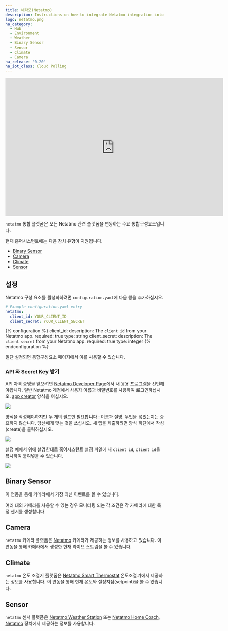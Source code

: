 ```yaml
---
title: 네타모(Netatmo)
description: Instructions on how to integrate Netatmo integration into Home Assistant.
logo: netatmo.png
ha_category:
  - Hub
  - Environment
  - Weather
  - Binary Sensor
  - Sensor
  - Climate
  - Camera
ha_release: '0.20'
ha_iot_class: Cloud Polling
---
```


<div class='videoWrapper'>
<iframe width="690" height="437" src="https://www.youtube.com/embed/fcL4fPhlVVc" frameborder="0" allow="accelerometer; autoplay; encrypted-media; gyroscope; picture-in-picture" allowfullscreen></iframe>
</div>

`netatmo` 통합 플랫폼은 모든 Netatmo 관련 플랫폼을 연동하는 주요 통합구성요소입니다.

현재 홈어시스턴트에는 다음 장치 유형이 지원됩니다.

- [Binary Sensor](#binary-sensor)
- [Camera](#camera)
- [Climate](#climate)
- [Sensor](#sensor)

## 설정

Netatmo 구성 요소를 활성화하려면 `configuration.yaml`에 다음 행을 추가하십시오.

```yaml
# Example configuration.yaml entry
netatmo:
  client_id: YOUR_CLIENT_ID
  client_secret: YOUR_CLIENT_SECRET
```

{% configuration %}
client_id:
  description: The `client id` from your Netatmo app.
  required: true
  type: string
client_secret:
  description: The `client secret` from your Netatmo app.
  required: true
  type: integer
{% endconfiguration %}

일단 설정되면 통합구성요소 페이지에서 이를 사용할 수 있습니다.

### API 와 Secret Key 받기 

API 자격 증명을 얻으려면 [Netatmo Developer Page](https://dev.netatmo.com/)에서 새 응용 프로그램을 선언해야합니다. 일반 Netatmo 계정에서 사용자 이름과 비밀번호를 사용하여 로그인하십시오. 
[app creator](https://dev.netatmo.com/apps/createanapp#form) 양식을 여십시오.

<p class='img'>
<img src='/images/screenshots/netatmo_create.png' />
</p>
양식을 작성해야하지만 두 개의 필드만 필요합니다 : 이름과 설명. 무엇을 넣었는지는 중요하지 않습니다. 당신에게 맞는 것을 쓰십시오. 새 앱을 제출하려면 양식 하단에서 작성(create)을 클릭하십시오.

<p class='img'>
<img src='/images/screenshots/netatmo_app.png' />
</p>

설정 예에서 위에 설명한대로 홈어시스턴트 설정 파일에 새 `client id`, `client id`을 복사하여 붙여넣을 수 있습니다.

<p class='img'>
<img src='/images/screenshots/netatmo_api.png' />
</p>

## Binary Sensor

이 연동을 통해 카메라에서 가장 최신 이벤트를 볼 수 있습니다.

여러 대의 카메라를 사용할 수 있는 경우 모니터링 되는 각 조건은 각 카메라에 대한 특정 센서를 생성합니다

## Camera

`netatmo` 카메라 플랫폼은 [Netatmo](https://www.netatmo.com) 카메라가 제공하는 정보를 사용하고 있습니다. 
이 연동을 통해 카메라에서 생성한 현재 라이브 스트림을 볼 수 있습니다.

## Climate

`netatmo` 온도 조절기 플랫폼은 [Netatmo Smart Thermostat](https://www.netatmo.com/product/energy/thermostat) 온도조절기에서 제공하는 정보를 사용합니다. 이 연동을 통해 현재 온도와 설정지점(setpoint)을 볼 수 있습니다.

## Sensor

`netatmo` 센서 플랫폼은 [Netatmo Weather Station](https://www.netatmo.com/en-us/weather/weatherstation) 또는 [Netatmo Home Coach](https://www.netatmo.com/en-us/aircare/homecoach), [Netatmo](https://www.netatmo.com) 장치에서 제공하는 정보를 사용합니다.